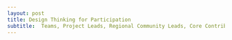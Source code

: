```yaml
---
layout: post
title: Design Thinking for Participation
subtitle:  Teams, Project Leads, Regional Community Leads, Core Contributor
---
```

